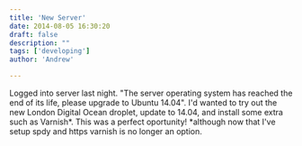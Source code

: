 ```yaml
---
title: 'New Server'
date: 2014-08-05 16:30:20
draft: false
description: ""
tags: ['developing']
author: 'Andrew'

---
```


Logged into server last night. "The server operating system has reached the end of its life, please upgrade to Ubuntu 14.04". I'd wanted to try out the new London Digital Ocean droplet, update to 14.04, and install some extra such as Varnish\*. This was a perfect oportunity! \*although now that I've setup spdy and https varnish is no longer an option.
